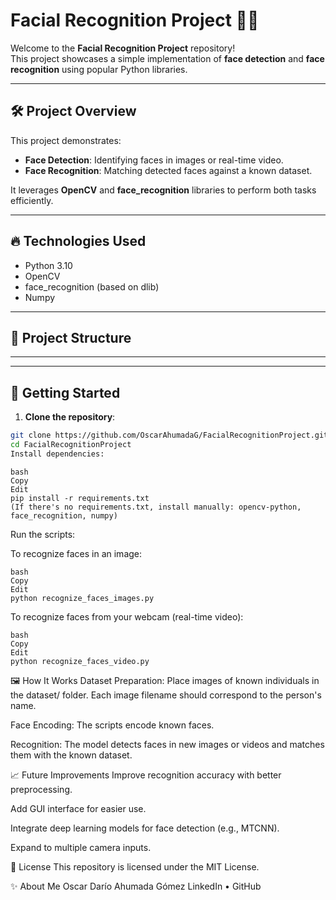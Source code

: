 # Facial Recognition Project 🧠📸

Welcome to the **Facial Recognition Project** repository!  
This project showcases a simple implementation of **face detection** and **face recognition** using popular Python libraries.

---

## 🛠 Project Overview

This project demonstrates:

- **Face Detection**: Identifying faces in images or real-time video.
- **Face Recognition**: Matching detected faces against a known dataset.

It leverages **OpenCV** and **face_recognition** libraries to perform both tasks efficiently.

---

## 🔥 Technologies Used

- Python 3.10
- OpenCV
- face_recognition (based on dlib)
- Numpy

---

## 📂 Project Structure


---

---

## 🚀 Getting Started

1. **Clone the repository**:
```bash
git clone https://github.com/OscarAhumadaG/FacialRecognitionProject.git
cd FacialRecognitionProject
Install dependencies:
```
```
bash
Copy
Edit
pip install -r requirements.txt
(If there's no requirements.txt, install manually: opencv-python, face_recognition, numpy)
```

Run the scripts:

To recognize faces in an image:
```
bash
Copy
Edit
python recognize_faces_images.py
```

To recognize faces from your webcam (real-time video):
```
bash
Copy
Edit
python recognize_faces_video.py
```

🖼 How It Works
Dataset Preparation: Place images of known individuals in the dataset/ folder. Each image filename should correspond to the person's name.

Face Encoding: The scripts encode known faces.

Recognition: The model detects faces in new images or videos and matches them with the known dataset.

📈 Future Improvements
Improve recognition accuracy with better preprocessing.

Add GUI interface for easier use.

Integrate deep learning models for face detection (e.g., MTCNN).

Expand to multiple camera inputs.

📄 License
This repository is licensed under the MIT License.

✨ About Me
Oscar Darío Ahumada Gómez
LinkedIn • GitHub
